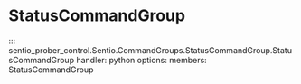 # StatusCommandGroup

::: sentio_prober_control.Sentio.CommandGroups.StatusCommandGroup.StatusCommandGroup
handler: python
	options:
		members:
			StatusCommandGroup
